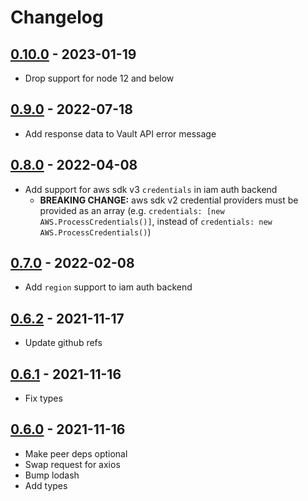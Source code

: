 # Changelog

## [0.10.0] - 2023-01-19
[0.10.0]: https://github.com/mhassan1/node-vault-client-axios/compare/v0.9.0...v0.10.0

- Drop support for node 12 and below

## [0.9.0] - 2022-07-18
[0.9.0]: https://github.com/mhassan1/node-vault-client-axios/compare/v0.8.0...v0.9.0

- Add response data to Vault API error message

## [0.8.0] - 2022-04-08
[0.8.0]: https://github.com/mhassan1/node-vault-client-axios/compare/v0.7.0...v0.8.0

- Add support for aws sdk v3 `credentials` in iam auth backend
  - **BREAKING CHANGE:** aws sdk v2 credential providers must be provided as an array
    (e.g. `credentials: [new AWS.ProcessCredentials()]`, instead of
    `credentials: new AWS.ProcessCredentials()`)

## [0.7.0] - 2022-02-08
[0.7.0]: https://github.com/mhassan1/node-vault-client-axios/compare/v0.6.2...v0.7.0

- Add `region` support to iam auth backend

## [0.6.2] - 2021-11-17
[0.6.2]: https://github.com/mhassan1/node-vault-client-axios/compare/v0.6.1...v0.6.2

- Update github refs

## [0.6.1] - 2021-11-16
[0.6.1]: https://github.com/mhassan1/node-vault-client-axios/compare/v0.6.0...v0.6.1

- Fix types

## [0.6.0] - 2021-11-16
[0.6.0]: https://github.com/mhassan1/node-vault-client-axios/compare/v0.5.6...v0.6.0

- Make peer deps optional
- Swap request for axios
- Bump lodash
- Add types
